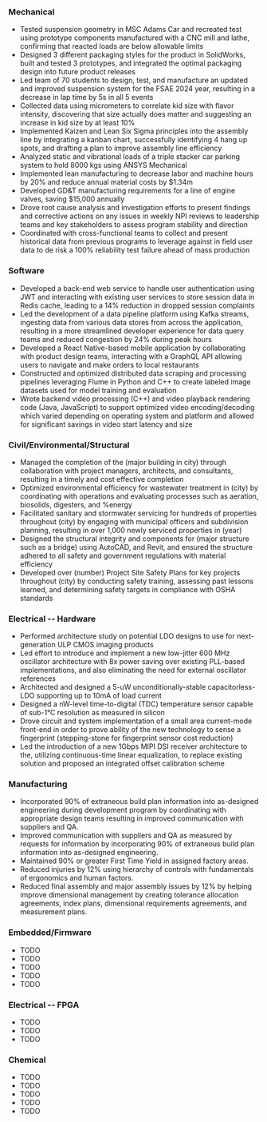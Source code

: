 ### Mechanical

- Tested suspension geometry in MSC Adams Car and recreated test using prototype components manufactured with a CNC mill and lathe, confirming that reacted loads are below allowable limits
- Designed 3 different packaging styles for the product in SolidWorks, built and tested 3 prototypes, and integrated the optimal packaging design into future product releases
- Led team of 70 students to design, test, and manufacture an updated and improved suspension system for the FSAE 2024 year, resulting in a decrease in lap time by 5s in all 5 events
- Collected data using micrometers to correlate kid size with flavor intensity, discovering that size actually does matter and suggesting an increase in kid size by at least 10%
- Implemented Kaizen and Lean Six Sigma principles into the assembly line by integrating a kanban chart, successfully identifying 4 hang up spots, and drafting a plan to improve assembly line efficiency
- Analyzed static and vibrational loads of a triple stacker car parking system to hold 8000 kgs using ANSYS Mechanical
- Implemented lean manufacturing to decrease labor and machine hours by 20% and reduce annual material costs by $1.34m
- Developed GD&T manufacturing requirements for a line of engine valves, saving $15,000 annually
- Drove root cause analysis and investigation efforts to present findings and corrective actions on any issues in weekly NPI reviews to leadership teams and key stakeholders to assess program stability and direction 
- Coordinated with cross-functional teams to collect and present historical data from previous programs to leverage against in field user data to de risk a 100% reliability test failure ahead of mass production

### Software

- Developed a back-end web service to handle user authentication using JWT and interacting with existing user services to store session data in Redis cache, leading to a 14% reduction in dropped session complaints
- Led the development of a data pipeline platform using Kafka streams, ingesting data from various data stores from across the application, resulting in a more streamlined developer experience for data query teams and reduced congestion by 24% during peak hours
- Developed a React Native-based mobile application by collaborating with product design teams, interacting with a GraphQL API allowing users to navigate and make orders to local restaurants
- Constructed and optimized distributed data scraping and processing pipelines leveraging Flume in Python and C++ to create
labeled image datasets used for model training and evaluation
- Wrote backend video processing (C++) and video playback rendering code (Java, JavaScript) to support optimized video
encoding/decoding which varied depending on operating system and platform and allowed for significant savings in video start
latency and size

### Civil/Environmental/Structural

- Managed the completion of the (major building in city) through collaboration with project managers, architects, and consultants, resulting in a timely and cost effective completion
- Optimized environmental efficiency for wastewater treatment in (city) by coordinating with operations and evaluating processes such as aeration, biosolids, digesters, and %energy
- Facilitated sanitary and stormwater servicing for hundreds of properties throughout (city) by engaging with municipal officers and subdivision planning, resulting in over 1,000 newly serviced properties in (year)
- Designed the structural integrity and components for (major structure such as a bridge) using AutoCAD, and Revit, and ensured the structure adhered to all safety and government regulations with material efficiency
- Developed over (number) Project Site Safety Plans for key projects throughout (city) by conducting safety training, assessing past lessons learned, and determining safety targets in compliance with OSHA standards


### Electrical -- Hardware

- Performed architecture study on potential LDO designs to use for next-generation ULP CMOS imaging products  
- Led effort to introduce and implement a new low-jitter 600 MHz oscillator architecture with 8x power saving over existing PLL-based implementations, and also eliminating the need for external oscillator references  
- Architected and designed a 5-uW unconditionally-stable capacitorless-LDO supporting up to 10mA of load current  
- Designed a nW-level time-to-digital (TDC) temperature sensor capable of sub-1℃ resolution as measured in silicon  
- Drove circuit and system implementation of a small area current-mode front-end in order to prove ability of the new technology to sense a fingerprint (stepping-stone for fingerprint sensor cost reduction)
- Led the introduction of a new 1Gbps MIPI DSI receiver architecture to the, utilizing continuous-time linear equalization, to replace existing solution and proposed an integrated offset calibration scheme  

### Manufacturing
- Incorporated 90% of extraneous build plan information into as-designed engineering during development program by coordinating with appropriate design teams resulting in improved communication with suppliers and QA.
- Improved communication with suppliers and QA as measured by requests for information by incorporating 90% of extraneous build plan information into as-designed engineering.
- Maintained 90% or greater First Time Yield in assigned factory areas.
- Reduced injuries by 12% using hierarchy of controls with fundamentals of ergonomics and human factors.
- Reduced final assembly and major assembly issues by 12% by helping improve dimensional management by creating tolerance allocation agreements, index plans, dimensional requirements agreements, and measurement plans.


### Embedded/Firmware

- TODO  
- TODO  
- TODO  
- TODO  
- TODO  


### Electrical -- FPGA

- TODO  
- TODO  
- TODO  


### Chemical

- TODO  
- TODO  
- TODO  
- TODO  
- TODO